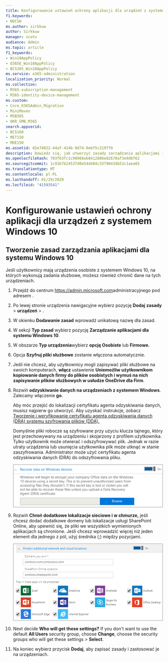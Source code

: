 ```yaml
---
title: Konfigurowanie ustawień ochrony aplikacji dla urządzeń z systemem Windows 10
f1.keywords:
- NOCSH
ms.author: sirkkuw
author: Sirkkuw
manager: scotv
audience: Admin
ms.topic: article
f1_keywords:
- Win10AppPolicy
- O365E_Win10AppPolicy
- BCS365_Win10AppPolicy
ms.service: o365-administration
localization_priority: Normal
ms.collection:
- M365-subscription-management
- M365-identity-device-management
ms.custom:
- Core_O365Admin_Migration
- MiniMaven
- MSB365
- OKR_SMB_M365
search.appverid:
- BCS160
- MET150
- MOE150
ms.assetid: 02e74022-44af-414b-9d74-0ebf5c2197f0
description: Dowiedz się, jak utworzyć zasady zarządzania aplikacjami i chronić pliki służbowe na urządzeniach z systemem Windows 10.
ms.openlocfilehash: 703f63fc1c90966eb8412886e82670af3e9d6f62
ms.sourcegitcommit: 1c91b7b24537d0e54d484c3379043db53c1aea65
ms.translationtype: MT
ms.contentlocale: pl-PL
ms.lasthandoff: 01/29/2020
ms.locfileid: "41593541"
---
```

# <a name="set-application-protection-settings-for-windows-10-devices"></a>Konfigurowanie ustawień ochrony aplikacji dla urządzeń z systemem Windows 10

## <a name="create-an-app-management-policy-for-windows-10"></a>Tworzenie zasad zarządzania aplikacjami dla systemu Windows 10

Jeśli użytkownicy mają urządzenia osobiste z systemem Windows 10, na których wykonują zadania służbowe, możesz również chronić dane na tych urządzeniach.
  
1. Przejdź do centrum <a href="https://go.microsoft.com/fwlink/p/?linkid=837890" target="_blank">https://admin.microsoft.com</a>administracyjnego pod adresem . 
    
2. Po lewej stronie urządzenia nawigacyjne wybierz pozycję **Dodaj** **zasady** \> **urządzeń** \> .

3. W okienku **Dodawanie zasad** wprowadź unikatową nazwę dla zasad. 
    
4. W sekcji **Typ zasad** wybierz pozycję **Zarządzanie aplikacjami dla systemu Windows 10**.
    
5. W obszarze **Typ urządzenia**wybierz **opcję Osobiste** lub **Firmowe.**
    
6. Opcja **Szyfruj pliki służbowe** zostanie włączona automatycznie. 
    
7. Jeśli nie chcesz, aby użytkownicy mogli zapisywać pliki służbowe na swoich komputerach, **włącz** ustawienie **Uniemożliw użytkownikom kopiowanie danych firmy do plików osobistych i wymuś na nich zapisywanie plików służbowych w usłudze OneDrive dla Firm**. 
    
9. Rozwiń **odzyskiwanie danych na urządzeniach z systemem Windows**. Zalecamy włączenie **go**.
    
    Aby móc przejść do lokalizacji certyfikatu agenta odzyskiwania danych, musisz najpierw go utworzyć. Aby uzyskać instrukcje, zobacz [Tworzenie i weryfikowanie certyfikatu agenta odzyskiwania danych (DRA) systemu szyfrowania plików (DDA).](https://go.microsoft.com/fwlink/p/?linkid=853700)
    
    Domyślnie pliki robocze są szyfrowane przy użyciu klucza tajnego, który jest przechowywany na urządzeniu i skojarzony z profilem użytkownika. Tylko użytkownik może otwierać i odszyfrowywać plik. Jednak w razie utraty urządzenia lub usunięcia użytkownika plik może utknąć w stanie zaszyfrowania. Administrator może użyć certyfikatu agenta odzyskiwania danych (DRA) do odszyfrowania pliku.
    
    ![Browse to Data Recovery Agent certificate.](media/7d7d664f-b72f-4293-a3e7-d0fa7371366c.png)
  
10. Rozwiń **Chroń dodatkowe lokalizacje sieciowe i w chmurze,** jeśli chcesz dodać dodatkowe domeny lub lokalizacje usługi SharePoint Online, aby upewnić się, że pliki we wszystkich wymienionych aplikacjach są chronione. Jeśli chcesz wprowadzić więcej niż jeden element dla jednego z pól, użyj średnika (;) między pozycjami.
    
    ![Expand Protect additional network and cloud locations, and enter domains or SharePoint Online sites you own.](media/7afaa0c7-ba53-456d-8c61-312c45e09625.png)
  
11. Next decide **Who will get these settings?** If you don't want to use the default **All Users** security group, choose **Change**, choose the security groups who will get these settings \> **Select**.
    
12. Na koniec wybierz przycisk **Dodaj**, aby zapisać zasady i zastosować je na urządzeniach. 